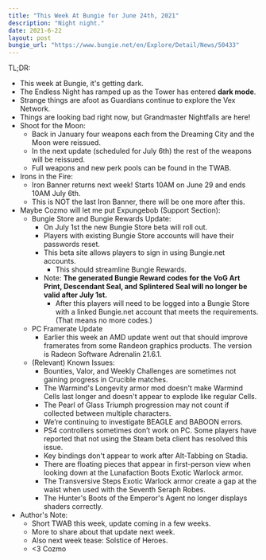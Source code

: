 ```yaml
---
title: "This Week At Bungie for June 24th, 2021"
description: "Night night."
date: 2021-6-22
layout: post
bungie_url: "https://www.bungie.net/en/Explore/Detail/News/50433"
---
```

TL;DR:
- This week at Bungie, it's getting dark.
- The Endless Night has ramped up as the Tower has entered **dark mode**.
- Strange things are afoot as Guardians continue to explore the Vex Network.
- Things are looking bad right now, but Grandmaster Nightfalls are here!
- Shoot for the Moon:
  - Back in January four weapons each from the Dreaming City and the Moon were reissued.
  - In the next update (scheduled for July 6th) the rest of the weapons will be reissued.
  - Full weapons and new perk pools can be found in the TWAB.
- Irons in the Fire:
  - Iron Banner returns next week! Starts 10AM on June 29 and ends 10AM July 6th.
  - This is NOT the last Iron Banner, there will be one more after this.
- Maybe Cozmo will let me put Expungebob (Support Section):
  - Bungie Store and Bungie Rewards Update:
    - On July 1st the new Bungie Store beta will roll out.
    - Players with existing Bungie Store accounts will have their passwords reset.
    - This beta site allows players to sign in using Bungie.net accounts.
      - This should streamline Bungie Rewards.
    - Note: **The generated Bungie Reward codes for the VoG Art Print, Descendant Seal, and Splintered Seal will no longer be valid after July 1st.**
      - After this players will need to be logged into a Bungie Store with a linked Bungie.net account that meets the requirements. (That means no more codes.)
  - PC Framerate Update
    - Earlier this week an AMD update went out that should improve framerates from some Randeon graphics products. The version is Radeon Software Adrenalin 21.6.1.
  - (Relevant) Known Issues:
    - Bounties, Valor, and Weekly Challenges are sometimes not gaining progress in Crucible matches.
    - The Warmind's Longevity armor mod doesn't make Warmind Cells last longer and doesn't appear to explode like regular Cells.
    - The Pearl of Glass Triumph progression may not count if collected between multiple characters.
    - We’re continuing to investigate BEAGLE and BABOON errors.
    - PS4 controllers sometimes don’t work on PC. Some players have reported that not using the Steam beta client has resolved this issue.
    - Key bindings don't appear to work after Alt-Tabbing on Stadia.
    - There are floating pieces that appear in first-person view when looking down at the Lunafaction Boots Exotic Warlock armor.
    - The Transversive Steps Exotic Warlock armor create a gap at the waist when used with the Seventh Seraph Robes.
    - The Hunter's Boots of the Emperor's Agent no longer displays shaders correctly.
- Author's Note:
  - Short TWAB this week, update coming in a few weeks.
  - More to share about that update next week.
  - Also next week tease: Solstice of Heroes.
  - <3 Cozmo